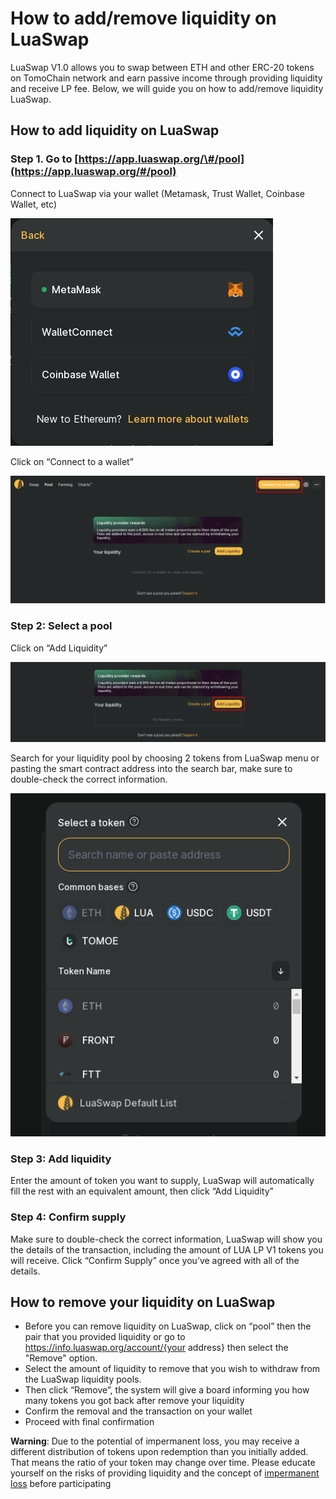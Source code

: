 # How to add/remove liquidity on LuaSwap

LuaSwap V1.0 allows you to swap between ETH and other ERC-20 tokens on TomoChain network and earn passive income through providing liquidity and receive LP fee. Below, we will guide you on how to add/remove liquidity LuaSwap.

## How to add liquidity on LuaSwap

### Step 1. Go to [https://app.luaswap.org/\#/pool](https://app.luaswap.org/#/pool)

Connect to LuaSwap via your wallet \(Metamask, Trust Wallet, Coinbase Wallet, etc\)

![](../../.gitbook/assets/screenshot_3.png)

Click on “Connect to a wallet”

![](../../.gitbook/assets/1.png)

### Step 2: Select a pool

Click on “Add Liquidity”

![](../../.gitbook/assets/screenshot_2.png)

Search for your liquidity pool by choosing 2 tokens from LuaSwap menu or pasting the smart contract address into the search bar, make sure to double-check the correct information. 

![](../../.gitbook/assets/screenshot_5.png)

### Step 3: Add liquidity

Enter the amount of token you want to supply, LuaSwap will automatically fill the rest with an equivalent amount, then click “Add Liquidity”



### Step 4: Confirm supply

Make sure to double-check the correct information, LuaSwap will show you the details of the transaction, including the amount of LUA LP V1 tokens you will receive. Click “Confirm Supply” once you’ve agreed with all of the details.

## **How to remove your liquidity on LuaSwap**

* Before you can remove liquidity on LuaSwap, click on “pool” then the pair that you provided liquidity or go to https://info.luaswap.org/account/{your address} then select the "Remove" option.
* Select the amount of liquidity to remove that you wish to withdraw from the LuaSwap liquidity pools. 
* Then click “Remove”, the system will give a board informing you how many tokens you got back after remove your liquidity
* Confirm the removal and the transaction on your wallet 
* Proceed with final confirmation

**Warning**: Due to the potential of impermanent loss, you may receive a different distribution of tokens upon redemption than you initially added. That means the ratio of your token may change over time. Please educate yourself on the risks of providing liquidity and the concept of [impermanent loss](https://uniswap.org/docs/v2/advanced-topics/understanding-returns/) before participating

